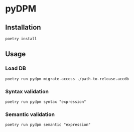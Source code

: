 # pyDPM

## Installation

`poetry install`

## Usage

### Load DB

`poetry run pydpm migrate-access ./path-to-release.accdb`

### Syntax validation

`poetry run pydpm syntax "expression"`

### Semantic validation

`poetry run pydpm semantic "expression"`

